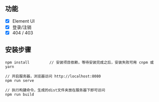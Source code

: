 ## 功能

-   [x] Element UI
-   [x] 登录/注销
-   [x] 404 / 403

## 安装步骤

```
npm install         // 安装项目依赖，等待安装完成之后，安装失败可用 cnpm 或 yarn

// 开启服务器，浏览器访问 http://localhost:8080
npm run serve

// 执行构建命令，生成的dist文件夹放在服务器下即可访问
npm run build
```


